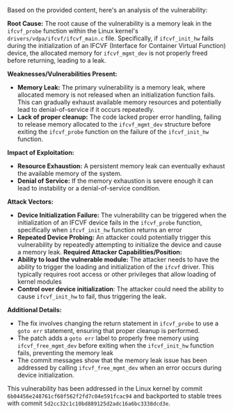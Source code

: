 Based on the provided content, here's an analysis of the vulnerability:

**Root Cause:**
The root cause of the vulnerability is a memory leak in the `ifcvf_probe` function within the Linux kernel's `drivers/vdpa/ifcvf/ifcvf_main.c` file. Specifically, if `ifcvf_init_hw` fails during the initialization of an IFCVF (Interface for Container Virtual Function) device, the allocated memory for `ifcvf_mgmt_dev` is not properly freed before returning, leading to a leak.

**Weaknesses/Vulnerabilities Present:**
- **Memory Leak:** The primary vulnerability is a memory leak, where allocated memory is not released when an initialization function fails. This can gradually exhaust available memory resources and potentially lead to denial-of-service if it occurs repeatedly.
- **Lack of proper cleanup:** The code lacked proper error handling, failing to release memory allocated to the `ifcvf_mgmt_dev` structure before exiting the `ifcvf_probe` function on the failure of the `ifcvf_init_hw` function.

**Impact of Exploitation:**
- **Resource Exhaustion:** A persistent memory leak can eventually exhaust the available memory of the system.
- **Denial of Service:** If the memory exhaustion is severe enough it can lead to instability or a denial-of-service condition.

**Attack Vectors:**
- **Device Initialization Failure:** The vulnerability can be triggered when the initialization of an IFCVF device fails in the `ifcvf_probe` function, specifically when `ifcvf_init_hw` function returns an error
- **Repeated Device Probing:** An attacker could potentially trigger this vulnerability by repeatedly attempting to initialize the device and cause a memory leak.
**Required Attacker Capabilities/Position:**
- **Ability to load the vulnerable module:** The attacker needs to have the ability to trigger the loading and initialization of the `ifcvf` driver. This typically requires root access or other privileges that allow loading of kernel modules
- **Control over device initialization**: The attacker could need the ability to cause `ifcvf_init_hw` to fail, thus triggering the leak.

**Additional Details:**
- The fix involves changing the return statement in `ifcvf_probe` to use a `goto err` statement, ensuring that proper cleanup is performed.
- The patch adds a `goto err` label to properly free memory using `ifcvf_free_mgmt_dev` before exiting when the `ifcvf_init_hw` function fails, preventing the memory leak
- The commit messages show that the memory leak issue has been addressed by calling `ifcvf_free_mgmt_dev` when an error occurs during device initialization.

This vulnerability has been addressed in the Linux kernel by commit `6b04456e248761cf68f562f2fd7c04e591fcac94` and backported to stable trees with commit `5d2cc32c1c10bd889125d2adc16a6bc3338dcd3e`.